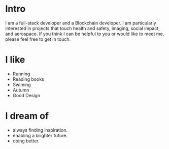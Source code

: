 
# Intro

I am a full-stack developer and a Blockchain developer. I am particularly interested in projects that touch health and safety, imaging, social impact, and aerospace. If you think I can be helpful to you or would like to meet me, please feel free to get in touch.
 

# I like

- Running
- Reading books
- Swiming
- Autumn
- Good Design


# I dream of

- always finding inspiration.
- enabling a brighter future.
- doing better.

